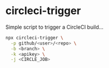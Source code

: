 # circleci-trigger

Simple script to trigger a CircleCI build...

```sh
npx circleci-trigger \
  -p github/<user>/<repo> \
  -b <branch> \
  -k <apikey> \
  -j <CIRCLE_JOB>
```
